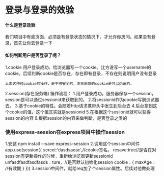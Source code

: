 # 登录与登录的效验
#### 什么是登录效验
我们项目中有些页面，必须是有登录状态的情况下，才允许你房问。如果没有登录，首先让你去登录一下
#### 如何判断用户是否登录了呢？
1.cookie 
    用户登录成功，给浏览器写一个cookie。比方说写一个username的cookie。后续判断cookie是否存在，存在即有登录，不存在则说明用户没有登录

    上面这种纯cookie的操作，是不够安全的，浏览器端的cookie是可以伪造的。
2.session(存在服务端)
    操作流程：
    1.用户登录成功。服务器保存一个session，session是可以通过sessionid来获取到的。
    2.将sessionid作为cookie写到浏览器去。
    3.基于cookie的特性。会随着http请求携带头中发生到后台去
    4.后台拿到这个cookie的值，这个值其实就是sessionid
    5.在根据这个sesiionid就可以获得session的内容
    6.根据session的内容来做判断，是否登录之类的
     <!-- {   i d：内容
            key：value，
            key：value
    } -->
### 使用express-session在express项目中操作session
1.安装
npm install --save express-session
2.调用这个session中间件
app.use(session({
    sercet:'dasdsaeac',//cookie签名。
    resave:true//是否在对session有更新操作的时候，重新给浏览器更新sessionid
    unfasdfasdfasdfasds：ture，//是否默认初始化session
    cookie：{
        maxAge：       //有效期
    }
}))
3.session中间件，就给req加了个session属性。后续对他做处理

   
